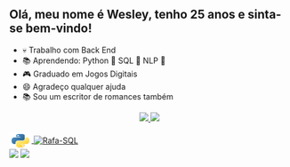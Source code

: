 ## Olá, meu nome é Wesley, tenho 25 anos e sinta-se bem-vindo!

- 💀 Trabalho com Back End
-  📚 Aprendendo:
        Python 🐍
        SQL 🏦
        NLP 💬
- 🎮 Graduado em Jogos Digitais
- 😄 Agradeço qualquer ajuda
- 📚 Sou um escritor de romances também

<div align="center">
  <a href="https://github.com/MindCats">
  <img height="180em" src="https://github-readme-stats.vercel.app/api?username=MindCats&show_icons=true&theme=dark&include_all_commits=true&count_private=true"/>
  <img height="180em" src="https://github-readme-stats.vercel.app/api/top-langs/?username=MindCats&layout=compact&langs_count=7&theme=dracula"/>
</div> 
<div style="display: inline_block"><br>
  <img align="center" alt="Rafa-Python" height="30" width="40" src="https://raw.githubusercontent.com/devicons/devicon/master/icons/python/python-original.svg">
  <img align="center" alt="Rafa-SQL" height="30" width="40" src="https://cdn.jsdelivr.net/gh/devicons/devicon/icons/mysql/mysql-original.svg" />
</div>

<div>
<a href = "wesleyparanhos.wp@gmail.com"><img src="https://img.shields.io/badge/-Gmail-%23333?style=for-the-badge&logo=gmail&logoColor=white" target="_blank"></a>
 <a href="https://twitter.com/MindCatSs" target="_blank"><img src="https://img.shields.io/badge/Twitter-1DA1F2?style=for-the-badge&logo=twitter&logoColor=white" target="_blank"></a> 
</div>

